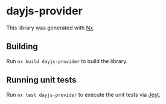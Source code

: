 # dayjs-provider

This library was generated with [Nx](https://nx.dev).

## Building

Run `nx build dayjs-provider` to build the library.

## Running unit tests

Run `nx test dayjs-provider` to execute the unit tests via [Jest](https://jestjs.io).
